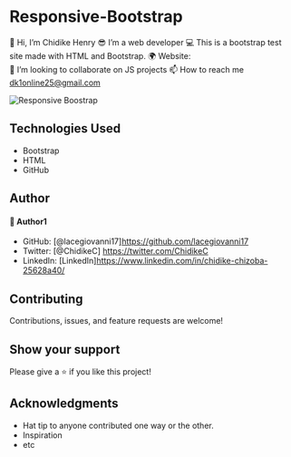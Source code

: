 # Responsive-Bootstrap
👋 Hi, I’m Chidike Henry 
😎 I’m a web developer 
💻 This is a bootstrap test site made with HTML and Bootstrap. 
🌍 Website:  
💞️ I’m looking to collaborate on JS projects 
📫 How to reach me dk1online25@gmail.com

![Responsive Boostrap](https://user-images.githubusercontent.com/30509335/194781218-b15e613d-1a30-47e6-ad19-70acc5132696.PNG)


## Technologies Used
* Bootstrap
* HTML
* GitHub

## Author

#### 👤 Author1
- GitHub: [@lacegiovanni17]https://github.com/lacegiovanni17
- Twitter: [@ChidikeC] https://twitter.com/ChidikeC
- LinkedIn: [LinkedIn]https://www.linkedin.com/in/chidike-chizoba-25628a40/

## Contributing 
Contributions, issues, and feature requests are welcome!

## Show your support
Please give a ⭐️ if you like this project! 

## Acknowledgments
- Hat tip to anyone contributed one way or the other.
- Inspiration
- etc
